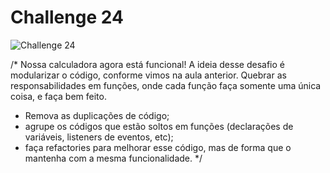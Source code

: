 # Challenge 24

![Challenge 24]()


/*
Nossa calculadora agora está funcional! A ideia desse desafio é modularizar
o código, conforme vimos na aula anterior. Quebrar as responsabilidades
em funções, onde cada função faça somente uma única coisa, e faça bem feito.
- Remova as duplicações de código;
- agrupe os códigos que estão soltos em funções (declarações de variáveis,
listeners de eventos, etc);
- faça refactories para melhorar esse código, mas de forma que o mantenha com a
mesma funcionalidade.
*/
